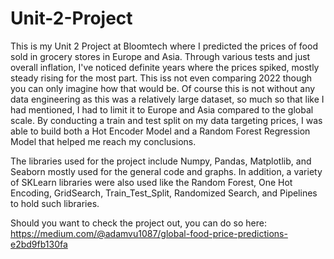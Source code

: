 # Unit-2-Project

This is my Unit 2 Project at Bloomtech where I predicted the prices of food sold in grocery stores in Europe and Asia. Through various tests and just overall inflation, 
I've noticed definite years where the prices spiked, mostly steady rising for the most part. This iss not even comparing 2022 though you can only imagine how that would be. Of course this is not without any data engineering as this was a relatively large dataset, so much so that like I had mentioned, I had to limit it to Europe and Asia compared to the global scale. By conducting a train and test split on my data targeting prices, I was able to build both a Hot Encoder Model and a Random Forest Regression Model that helped me reach my conclusions.

The libraries used for the project include Numpy, Pandas, Matplotlib, and Seaborn mostly used for the general code and graphs. In addition, a variety of SKLearn libraries were also used like the Random Forest, One Hot Encoding, GridSearch, Train_Test_Split, Randomized Search, and Pipelines to hold such libraries.

Should you want to check the project out, you can do so here: https://medium.com/@adamvu1087/global-food-price-predictions-e2bd9fb130fa
